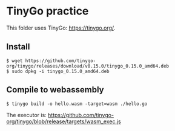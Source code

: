 # TinyGo practice

This folder uses TinyGo: https://tinygo.org/.

## Install

```shell
$ wget https://github.com/tinygo-org/tinygo/releases/download/v0.15.0/tinygo_0.15.0_amd64.deb
$ sudo dpkg -i tinygo_0.15.0_amd64.deb
```

## Compile to webassembly

```shell
$ tinygo build -o hello.wasm -target=wasm ./hello.go
```

The executor is: https://github.com/tinygo-org/tinygo/blob/release/targets/wasm_exec.js

